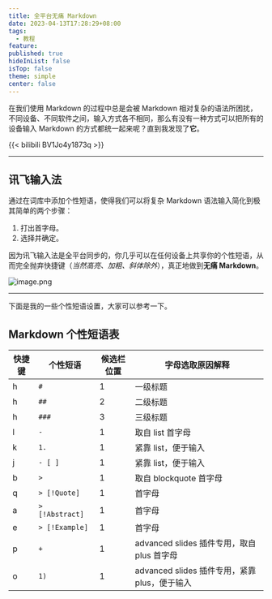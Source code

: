 ```yaml
---
title: 全平台无痛 Markdown
date: 2023-04-13T17:28:29+08:00
tags:
  - 教程
feature: 
published: true
hideInList: false
isTop: false
theme: simple
center: false
---
```


在我们使用 Markdown 的过程中总是会被 Markdown 相对复杂的语法所困扰，不同设备、不同软件之间，输入方式各不相同，那么有没有一种方式可以把所有的设备输入 Markdown 的方式都统一起来呢？直到我发现了**它**。

<!--more-->

{{< bilibili BV1Jo4y1873q >}}

---

## 讯飞输入法

通过在词库中添加个性短语，使得我们可以将复杂 Markdown 语法输入简化到极其简单的两个步骤：
1. 打出首字母。
2. 选择并确定。

因为讯飞输入法是全平台同步的，你几乎可以在任何设备上共享你的个性短语，从而完全抛弃快捷键（*当然高亮、加粗、斜体除外*），真正地做到**无痛 Markdown**。

![image.png](https://s1.vika.cn/space/2023/04/13/ad86b8ba395c45febceade94ac60c8d2)

---

下面是我的一些个性短语设置，大家可以参考一下。

## Markdown 个性短语表

| 快捷键 | 个性短语         | 候选栏位置 | 字母选取原因解释                              |
| ------ | ---------------- | ---------- | --------------------------------------------- |
| h      | `# `             | 1          | 一级标题                                      |
| h      | `## `            | 2          | 二级标题                                      |
| h      | `### `           | 3          | 三级标题                                      |
| l      | `- `             | 1          | 取自 list 首字母                              |
| k      | `1. `            | 1          | 紧靠 list，便于输入                           |
| j      | `- [ ] `         | 1          | 紧靠 list，便于输入                           |
| b      | `> `             | 1          | 取自 blockquote 首字母                        |
| q      | `> [!Quote] `    | 1          | 首字母                                        |
| a      | `> [!Abstract] ` | 1          | 首字母                                        |
| e      | `> [!Example] `  | 1          | 首字母                                        |
| p      | `+ `             | 1          | advanced slides 插件专用，取自 plus 首字母    |
| o      | `1) `            | 1          | advanced slides 插件专用，紧靠 plus，便于输入 |








